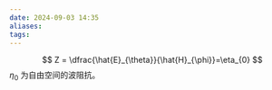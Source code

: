 ```yaml
---
date: 2024-09-03 14:35
aliases: 
tags: 
---
```

$$
Z = \dfrac{\hat{E}_{\theta}}{\hat{H}_{\phi}}=\eta_{0}
$$
$\eta_{0}$ 为自由空间的波阻抗。